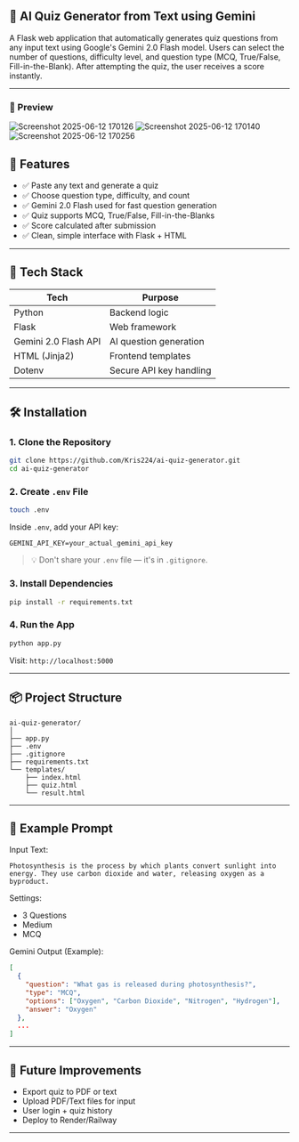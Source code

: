 ## 🧠 AI Quiz Generator from Text using Gemini

A Flask web application that automatically generates quiz questions from any input text using Google's Gemini 2.0 Flash model. Users can select the number of questions, difficulty level, and question type (MCQ, True/False, Fill-in-the-Blank). After attempting the quiz, the user receives a score instantly.

---

### 📸 Preview

![Screenshot 2025-06-12 170126](https://github.com/user-attachments/assets/9a5b33b5-0251-42d2-96e8-2ed158ce5243)
![Screenshot 2025-06-12 170140](https://github.com/user-attachments/assets/5d4c6b39-f12e-47bb-8195-dd4b3f80cebb)
![Screenshot 2025-06-12 170256](https://github.com/user-attachments/assets/65d7d3f1-6a8f-4c73-bb69-43fa31b2f799)

## 🚀 Features

* ✅ Paste any text and generate a quiz
* ✅ Choose question type, difficulty, and count
* ✅ Gemini 2.0 Flash used for fast question generation
* ✅ Quiz supports MCQ, True/False, Fill-in-the-Blanks
* ✅ Score calculated after submission
* ✅ Clean, simple interface with Flask + HTML

---

## 🧰 Tech Stack

| Tech                 | Purpose                 |
| -------------------- | ----------------------- |
| Python               | Backend logic           |
| Flask                | Web framework           |
| Gemini 2.0 Flash API | AI question generation  |
| HTML (Jinja2)        | Frontend templates      |
| Dotenv               | Secure API key handling |

---

## 🛠️ Installation

### 1. Clone the Repository

```bash
git clone https://github.com/Kris224/ai-quiz-generator.git
cd ai-quiz-generator
```

### 2. Create `.env` File

```bash
touch .env
```

Inside `.env`, add your API key:

```env
GEMINI_API_KEY=your_actual_gemini_api_key
```

> 💡 Don't share your `.env` file — it's in `.gitignore`.

### 3. Install Dependencies

```bash
pip install -r requirements.txt
```

### 4. Run the App

```bash
python app.py
```

Visit: `http://localhost:5000`

---

## 📦 Project Structure

```
ai-quiz-generator/
│
├── app.py
├── .env
├── .gitignore
├── requirements.txt
└── templates/
    ├── index.html
    ├── quiz.html
    └── result.html
```

---

## 📌 Example Prompt

Input Text:

```
Photosynthesis is the process by which plants convert sunlight into energy. They use carbon dioxide and water, releasing oxygen as a byproduct.
```

Settings:

* 3 Questions
* Medium
* MCQ

Gemini Output (Example):

```json
[
  {
    "question": "What gas is released during photosynthesis?",
    "type": "MCQ",
    "options": ["Oxygen", "Carbon Dioxide", "Nitrogen", "Hydrogen"],
    "answer": "Oxygen"
  },
  ...
]
```

---

## 🧠 Future Improvements

* Export quiz to PDF or text
* Upload PDF/Text files for input
* User login + quiz history
* Deploy to Render/Railway

---
